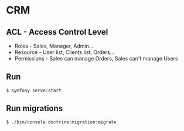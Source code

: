 # CRM

## ACL - Access Control Level

- Roles - Sales, Manager, Admin...
- Resource - User list, Clients list, Orders...
- Permissions - Sales can manage Orders, Sales can't manage Users

## Run

```
$ symfony serve:start
```

## Run migrations

```
$ ./bin/console doctrine:migration:migrate
```